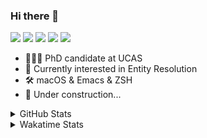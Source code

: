 ### Hi there 👋

[![](https://img.shields.io/badge/-Email-325180?logo=maildotru&logoColor=white&style=flat-square)](mailto:wang@tianshu.me)
[![](https://img.shields.io/badge/-GitHub-black?logo=GitHub&style=flat-square)](https://github.com/tshu-w)
[![](https://img.shields.io/badge/-Telegram-26a5e4?labelColor=fafafa&logo=telegram&style=flat-square)](https://t.me/tshu_w) 
[![](https://img.shields.io/badge/-Twitter-1da1f2?logo=Twitter&logoColor=white&style=flat-square)](https://twitter.com/tshu_w)
[![](https://komarev.com/ghpvc/?username=tshu-w&color=blueviolet&style=flat-square)]()



- 🧑🏻‍🎓 PhD candidate at UCAS
- 🔭 Currently interested in Entity Resolution
- 🛠 macOS & Emacs & ZSH
- 🚧 Under construction...

<details>

<summary>GitHub Stats</summary>

![Tianshu's GitHub stats](https://github-readme-stats.vercel.app/api?username=tshu-w&show_icons=true&theme=buefy&count_private=true)
  
</details>


<details>
  <summary>Wakatime Stats</summary>

  Currently, files accessed by tramp cannot be tracked by wakatime, see https://github.com/wakatime/wakatime-mode/issues/27
  <br>
  
<!--START_SECTION:waka-->
**I'm an Early 🐤** 

```text
🌞 Morning    70 commits     ██████░░░░░░░░░░░░░░░░░░░   25.83% 
🌆 Daytime    147 commits    █████████████░░░░░░░░░░░░   54.24% 
🌃 Evening    48 commits     ████░░░░░░░░░░░░░░░░░░░░░   17.71% 
🌙 Night      6 commits      ░░░░░░░░░░░░░░░░░░░░░░░░░   2.21%

```
📅 **I'm Most Productive on Sunday** 

```text
Monday       44 commits     ████░░░░░░░░░░░░░░░░░░░░░   16.24% 
Tuesday      43 commits     ████░░░░░░░░░░░░░░░░░░░░░   15.87% 
Wednesday    20 commits     █░░░░░░░░░░░░░░░░░░░░░░░░   7.38% 
Thursday     20 commits     █░░░░░░░░░░░░░░░░░░░░░░░░   7.38% 
Friday       45 commits     ████░░░░░░░░░░░░░░░░░░░░░   16.61% 
Saturday     49 commits     ████░░░░░░░░░░░░░░░░░░░░░   18.08% 
Sunday       50 commits     ████░░░░░░░░░░░░░░░░░░░░░   18.45%

```


📊 **This Week I Spent My Time On** 

```text
💬 Programming Languages: 
sh                       24 hrs 49 mins      ███████████████░░░░░░░░░░   62.16% 
Emacs Lisp               9 hrs 4 mins        █████░░░░░░░░░░░░░░░░░░░░   22.72% 
Bash                     2 hrs 57 mins       █░░░░░░░░░░░░░░░░░░░░░░░░   7.39% 
Org                      1 hr 39 mins        █░░░░░░░░░░░░░░░░░░░░░░░░   4.17% 
Other                    1 hr 25 mins        █░░░░░░░░░░░░░░░░░░░░░░░░   3.55%

🔥 Editors: 
Zsh                      24 hrs 49 mins      ███████████████░░░░░░░░░░   62.16% 
Emacs                    15 hrs 6 mins       █████████░░░░░░░░░░░░░░░░   37.84%

🐱‍💻 Projects: 
Terminal                 13 hrs 25 mins      ████████░░░░░░░░░░░░░░░░░   33.61% 
emacs                    9 hrs 33 mins       ██████░░░░░░░░░░░░░░░░░░░   23.95% 
dotfiles                 6 hrs 58 mins       ████░░░░░░░░░░░░░░░░░░░░░   17.48% 
universal-blocker        5 hrs 41 mins       ███░░░░░░░░░░░░░░░░░░░░░░   14.25% 
deep-learning-project-tem2 hrs 18 mins       █░░░░░░░░░░░░░░░░░░░░░░░░   5.76%

💻 Operating System: 
Mac                      27 hrs 48 mins      █████████████████░░░░░░░░   69.63% 
Linux                    12 hrs 7 mins       ███████░░░░░░░░░░░░░░░░░░   30.37%

```

**I Mostly Code in Python** 

```text
Python                   7 repos             █████████░░░░░░░░░░░░░░░░   36.84% 
HTML                     2 repos             ██░░░░░░░░░░░░░░░░░░░░░░░   10.53% 
Emacs Lisp               2 repos             ██░░░░░░░░░░░░░░░░░░░░░░░   10.53% 
JavaScript               2 repos             ██░░░░░░░░░░░░░░░░░░░░░░░   10.53% 
TeX                      2 repos             ██░░░░░░░░░░░░░░░░░░░░░░░   10.53%

```



 Last Updated on 13/12/2021
<!--END_SECTION:waka-->
</details>
